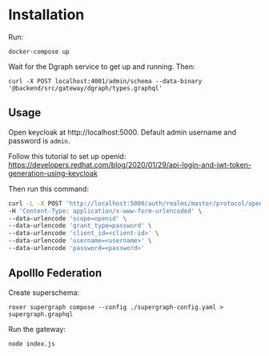 # Installation

Run:
```
docker-compose up
```

Wait for the Dgraph service to get up and running. Then:
```
curl -X POST localhost:4001/admin/schema --data-binary '@backend/src/gateway/dgraph/types.graphql'
```

## Usage

Open keycloak at http://localhost:5000. Default admin username and password is
`admin`.

Follow this tutorial to set up openid: https://developers.redhat.com/blog/2020/01/29/api-login-and-jwt-token-generation-using-keycloak

Then run this command:
```bash
curl -L -X POST 'http://localhost:5000/auth/realms/master/protocol/openid-connect/token' \
-H 'Content-Type: application/x-www-form-urlencoded' \
--data-urlencode 'scope=openid' \
--data-urlencode 'grant_type=password' \
--data-urlencode 'client_id=<client-id>' \
--data-urlencode 'username=<username>' \
--data-urlencode 'password=<password>'
```

## Apolllo Federation

Create superschema:
```
rover supergraph compose --config ./supergraph-config.yaml > supergraph.graphql
```

Run the gateway:
```
node index.js
```
